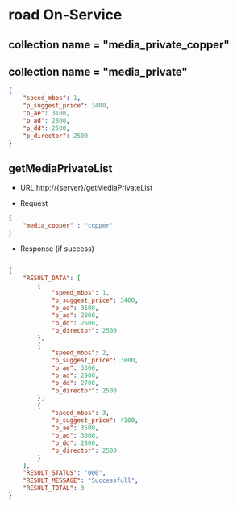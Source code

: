 # road On-Service

## collection name = "media_private_copper"
## collection name = "media_private"
```json
{
    "speed_mbps": 1,
    "p_suggest_price": 3400,
    "p_ae": 3100,
    "p_ad": 2800,
    "p_dd": 2600,
    "p_director": 2500
}
```

## getMediaPrivateList

* URL 
http://{server}/getMediaPrivateList



* Request
```json
{
    "media_copper" : "copper"
}
```

* Response (if success)
```json

{
    "RESULT_DATA": [
        {
            "speed_mbps": 1,
            "p_suggest_price": 3400,
            "p_ae": 3100,
            "p_ad": 2800,
            "p_dd": 2600,
            "p_director": 2500
        },
        {
            "speed_mbps": 2,
            "p_suggest_price": 3800,
            "p_ae": 3300,
            "p_ad": 2900,
            "p_dd": 2700,
            "p_director": 2500
        },
        {
            "speed_mbps": 3,
            "p_suggest_price": 4100,
            "p_ae": 3500,
            "p_ad": 3000,
            "p_dd": 2800,
            "p_director": 2500
        }
    ],
    "RESULT_STATUS": "000",
    "RESULT_MESSAGE": "Successfull",
    "RESULT_TOTAL": 3
}
```